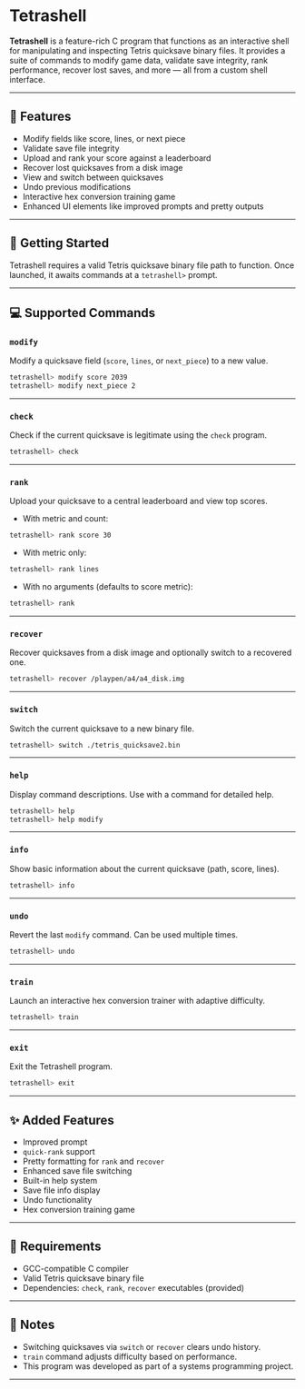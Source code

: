 # Tetrashell

**Tetrashell** is a feature-rich C program that functions as an interactive shell for manipulating and inspecting Tetris quicksave binary files. It provides a suite of commands to modify game data, validate save integrity, rank performance, recover lost saves, and more — all from a custom shell interface.

---

## 🔧 Features

- Modify fields like score, lines, or next piece
- Validate save file integrity
- Upload and rank your score against a leaderboard
- Recover lost quicksaves from a disk image
- View and switch between quicksaves
- Undo previous modifications
- Interactive hex conversion training game
- Enhanced UI elements like improved prompts and pretty outputs

---

## 🚀 Getting Started

Tetrashell requires a valid Tetris quicksave binary file path to function. Once launched, it awaits commands at a `tetrashell>` prompt.

---

## 💻 Supported Commands

### `modify`
Modify a quicksave field (`score`, `lines`, or `next_piece`) to a new value.

```sh
tetrashell> modify score 2039
tetrashell> modify next_piece 2
```

---

### `check`
Check if the current quicksave is legitimate using the `check` program.

```sh
tetrashell> check
```

---

### `rank`
Upload your quicksave to a central leaderboard and view top scores.

- With metric and count:
```sh
tetrashell> rank score 30
```
- With metric only:
```sh
tetrashell> rank lines
```
- With no arguments (defaults to score metric):
```sh
tetrashell> rank
```

---

### `recover`
Recover quicksaves from a disk image and optionally switch to a recovered one.

```sh
tetrashell> recover /playpen/a4/a4_disk.img
```

---

### `switch`
Switch the current quicksave to a new binary file.

```sh
tetrashell> switch ./tetris_quicksave2.bin
```

---

### `help`
Display command descriptions. Use with a command for detailed help.

```sh
tetrashell> help
tetrashell> help modify
```

---

### `info`
Show basic information about the current quicksave (path, score, lines).

```sh
tetrashell> info
```

---

### `undo`
Revert the last `modify` command. Can be used multiple times.

```sh
tetrashell> undo
```

---

### `train`
Launch an interactive hex conversion trainer with adaptive difficulty.

```sh
tetrashell> train
```

---

### `exit`
Exit the Tetrashell program.

```sh
tetrashell> exit
```

---

## ✨ Added Features

- Improved prompt
- `quick-rank` support
- Pretty formatting for `rank` and `recover`
- Enhanced save file switching
- Built-in help system
- Save file info display
- Undo functionality
- Hex conversion training game

---

## 📁 Requirements

- GCC-compatible C compiler
- Valid Tetris quicksave binary file
- Dependencies: `check`, `rank`, `recover` executables (provided)

---

## 📌 Notes

- Switching quicksaves via `switch` or `recover` clears undo history.
- `train` command adjusts difficulty based on performance.
- This program was developed as part of a systems programming project.

---
